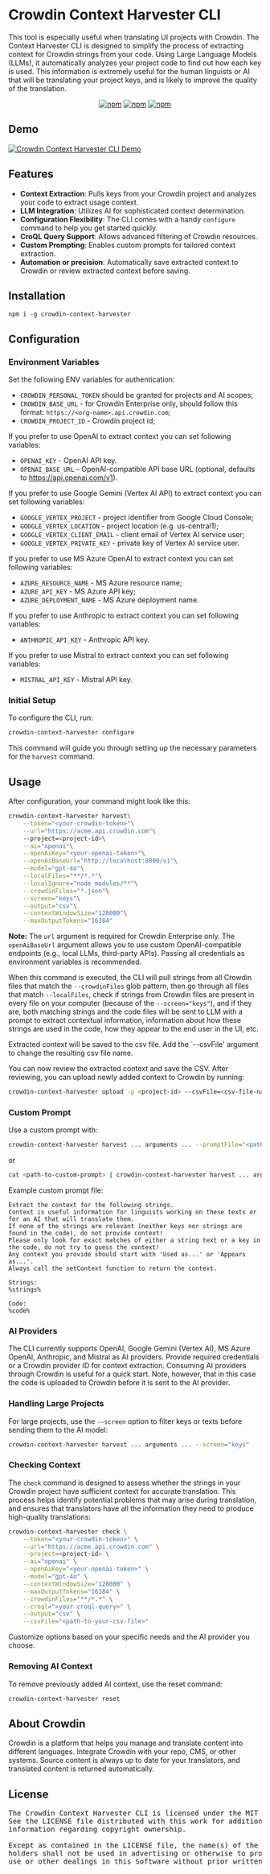 # Crowdin Context Harvester CLI

This tool is especially useful when translating UI projects with Crowdin. The Context Harvester CLI is designed to simplify the process of extracting context for Crowdin strings from your code. Using Large Language Models (LLMs), it automatically analyzes your project code to find out how each key is used. This information is extremely useful for the human linguists or AI that will be translating your project keys, and is likely to improve the quality of the translation.

<div align="center">

[![npm](https://img.shields.io/npm/v/crowdin-context-harvester?logo=npm&cacheSeconds=1800)](https://www.npmjs.com/package/crowdin-context-harvester)
[![npm](https://img.shields.io/npm/dt/crowdin-context-harvester?logo=npm&cacheSeconds=1800)](https://www.npmjs.com/package/crowdin-context-harvester)
[![npm](https://img.shields.io/github/license/crowdin/context-harvester?cacheSeconds=50000)](https://www.npmjs.com/package/crowdin-context-harvester)

</div>

## Demo

[![Crowdin Context Harvester CLI Demo](https://img.youtube.com/vi/7G0PtCElmmI/0.jpg)](https://www.youtube.com/watch?v=7G0PtCElmmI)


## Features

- **Context Extraction**: Pulls keys from your Crowdin project and analyzes your code to extract usage context.
- **LLM Integration**: Utilizes AI for sophisticated context determination.
- **Configuration Flexibility**: The CLI comes with a handy `configure` command to help you get started quickly.
- **CroQL Query Support**: Allows advanced filtering of Crowdin resources.
- **Custom Prompting**: Enables custom prompts for tailored context extraction.
- **Automation or precision**: Automatically save extracted context to Crowdin or review extracted context before saving.

## Installation

```
npm i -g crowdin-context-harvester
```

## Configuration

### Environment Variables

Set the following ENV variables for authentication:

 - `CROWDIN_PERSONAL_TOKEN` should be granted for projects and AI scopes;
 - `CROWDIN_BASE_URL`  - for Crowdin Enterprise only, should follow this format: `https://<org-name>.api.crowdin.com`;
 - `CROWDIN_PROJECT_ID` - Crowdin project id;

If you prefer to use OpenAI to extract context you can set following variables:
 - `OPENAI_KEY` - OpenAI API key.
 - `OPENAI_BASE_URL` - OpenAI-compatible API base URL (optional, defaults to https://api.openai.com/v1).

If you prefer to use Google Gemini (Vertex AI API) to extract context you can set following variables:
- `GOOGLE_VERTEX_PROJECT` - project identifier from Google Cloud Console;
- `GOOGLE_VERTEX_LOCATION` - project location (e.g. us-central1);
- `GOOGLE_VERTEX_CLIENT_EMAIL` - client email of Vertex AI service user;
- `GOOGLE_VERTEX_PRIVATE_KEY` - private key of Vertex AI service user.

If you prefer to use MS Azure OpenAI to extract context you can set following variables:
- `AZURE_RESOURCE_NAME` - MS Azure resource name;
- `AZURE_API_KEY` - MS Azure API key;
- `AZURE_DEPLOYMENT_NAME` - MS Azure deployment name.

If you prefer to use Anthropic to extract context you can set following variables:
- `ANTHROPIC_API_KEY` - Anthropic API key.

If you prefer to use Mistral to extract context you can set following variables:
- `MISTRAL_API_KEY` - Mistral API key.
  
### Initial Setup

To configure the CLI, run:

```sh
crowdin-context-harvester configure
```

This command will guide you through setting up the necessary parameters for the `harvest` command.

## Usage

After configuration, your command might look like this:

```sh
crowdin-context-harvester harvest\
    --token="<your-crowdin-token>"\
    --url="https://acme.api.crowdin.com"\ 
    --project=<project-id>\
    --ai="openai"\
    --openAiKey="<your-openai-token>"\
    --openAiBaseUrl="http://localhost:8000/v1"\
    --model="gpt-4o"\
    --localFiles="**/*.*"\
    --localIgnore="node_modules/**"\
    --crowdinFiles="*.json"\
    --screen="keys"\
    --output="csv"\
    --contextWindowSize="128000"\
    --maxOutputTokens="16384"
```

__Note:__ The `url` argument is required for Crowdin Enterprise only. The `openAiBaseUrl` argument allows you to use custom OpenAI-compatible endpoints (e.g., local LLMs, third-party APIs). Passing all credentials as environment variables is recommended.

When this command is executed, the CLI will pull strings from all Crowdin files that match the `--crowdinFiles` glob pattern, then go through all files that match `--localFiles`, check if strings from Crowdin files are present in every file on your computer (because of the `--screen="keys"`), and if they are, both matching strings and the code files will be sent to LLM with a prompt to extract contextual information, information about how these strings are used in the code, how they appear to the end user in the UI, etc.

Extracted context will be saved to the csv file. Add the `--csvFile' argument to change the resulting csv file name.

You can now review the extracted context and save the CSV. After reviewing, you can upload newly added context to Crowdin by running:

```sh
crowdin-context-harvester upload -p <project-id> --csvFile=<csv-file-name>
```

### Custom Prompt

Use a custom prompt with:

```sh
crowdin-context-harvester harvest ... arguments ... --promptFile="<path-to-custom-prompt>"
```

or

```sh
cat <path-to-custom-prompt> | crowdin-context-harvester harvest ... arguments ...
```

Example custom prompt file:

```plaintext
Extract the context for the following strings. 
Context is useful information for linguists working on these texts or for an AI that will translate them.
If none of the strings are relevant (neither keys nor strings are found in the code), do not provide context!
Please only look for exact matches of either a string text or a key in the code, do not try to guess the context!
Any context you provide should start with 'Used as...' or 'Appears as...'.
Always call the setContext function to return the context.

Strings:
%strings%

Code:
%code%
```

### AI Providers

The CLI currently supports OpenAI, Google Gemini (Vertex AI), MS Azure OpenAI, Anthropic, and Mistral as AI providers. Provide required credentials or a Crowdin provider ID for context extraction.
Consuming AI providers through Crowdin is useful for a quick start. Note, however, that in this case the code is uploaded to Crowdin before it is sent to the AI provider. 

### Handling Large Projects

For large projects, use the `--screen` option to filter keys or texts before sending them to the AI model:

```sh
crowdin-context-harvester harvest ... arguments ... --screen="keys"
```

### Checking Context

The `check` command is designed to assess whether the strings in your Crowdin project have sufficient context for accurate translation. This process helps identify potential problems that may arise during translation, and ensures that translators have all the information they need to produce high-quality translations:

```sh
crowdin-context-harvester check \
    --token="<your-crowdin-token>" \
    --url="https://acme.api.crowdin.com" \
    --project=<project-id> \
    --ai="openai" \
    --openAiKey="<your-openai-token>" \
    --model="gpt-4o" \
    --contextWindowSize="128000" \
    --maxOutputTokens="16384" \
    --crowdinFiles="**/*.*" \
    --croql="<your-croql-query>" \
    --output="csv" \
    --csvFile="<path-to-your-csv-file>"
```

Customize options based on your specific needs and the AI provider you choose.

### Removing AI Context

To remove previously added AI context, use the reset command:

```sh
crowdin-context-harvester reset
```

## About Crowdin

Crowdin is a platform that helps you manage and translate content into different languages. Integrate Crowdin with your repo, CMS, or other systems. Source content is always up to date for your translators, and translated content is returned automatically.

## License
<pre>
The Crowdin Context Harvester CLI is licensed under the MIT License. 
See the LICENSE file distributed with this work for additional 
information regarding copyright ownership.

Except as contained in the LICENSE file, the name(s) of the above copyright
holders shall not be used in advertising or otherwise to promote the sale,
use or other dealings in this Software without prior written authorization.
</pre>